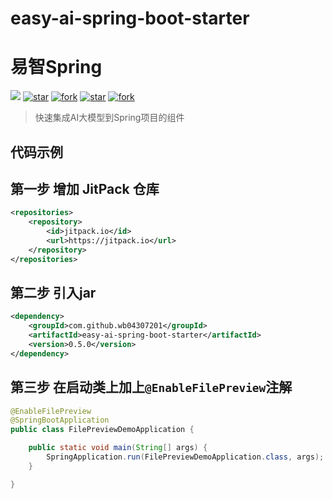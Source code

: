 # easy-ai-spring-boot-starter
# 易智Spring

[![](https://jitpack.io/v/wb04307201/easy-ai-spring-boot-starter.svg)](https://jitpack.io/#wb04307201/easy-ai-spring-boot-starter)
[![star](https://gitee.com/wb04307201/easy-ai-spring-boot-starter/badge/star.svg?theme=dark)](https://gitee.com/wb04307201/easy-ai-spring-boot-starter)
[![fork](https://gitee.com/wb04307201/easy-ai-spring-boot-starter/badge/fork.svg?theme=dark)](https://gitee.com/wb04307201/easy-ai-spring-boot-starter)
[![star](https://img.shields.io/github/stars/wb04307201/easy-ai-spring-boot-starter)](https://github.com/wb04307201/easy-ai-spring-boot-starter)
[![fork](https://img.shields.io/github/forks/wb04307201/easy-ai-spring-boot-starter)](https://github.com/wb04307201/easy-ai-spring-boot-starter)

> 快速集成AI大模型到Spring项目的组件

## 代码示例

## 第一步 增加 JitPack 仓库
```xml
<repositories>
    <repository>
        <id>jitpack.io</id>
        <url>https://jitpack.io</url>
    </repository>
</repositories>
```

## 第二步 引入jar
```xml
<dependency>
    <groupId>com.github.wb04307201</groupId>
    <artifactId>easy-ai-spring-boot-starter</artifactId>
    <version>0.5.0</version>
</dependency>
```

## 第三步 在启动类上加上`@EnableFilePreview`注解
```java
@EnableFilePreview
@SpringBootApplication
public class FilePreviewDemoApplication {

    public static void main(String[] args) {
        SpringApplication.run(FilePreviewDemoApplication.class, args);
    }

}
```